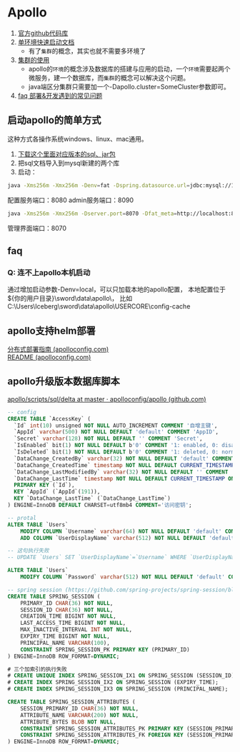 # Apollo

1. [官方github代码库](https://github.com/ctripcorp/apollo)
1. [单环境快速启动文档](https://github.com/ctripcorp/apollo/wiki/Quick-Start)
    - 有了`集群`的概念，其实也就不需要多环境了
1. [集群的使用](https://github.com/ctripcorp/apollo/wiki/Java%E5%AE%A2%E6%88%B7%E7%AB%AF%E4%BD%BF%E7%94%A8%E6%8C%87%E5%8D%97#1242-cluster%E9%9B%86%E7%BE%A4)
    - apollo的`环境`的概念涉及数据库的搭建与应用的启动，一个`环境`需要起两个微服务，建一个数据库，而`集群`的概念可以解决这个问题。
    - java端区分集群只需要加一个-Dapollo.cluster=SomeCluster参数即可。
1. [faq 部署&开发遇到的常见问题](https://github.com/ctripcorp/apollo/wiki/%E9%83%A8%E7%BD%B2&%E5%BC%80%E5%8F%91%E9%81%87%E5%88%B0%E7%9A%84%E5%B8%B8%E8%A7%81%E9%97%AE%E9%A2%98)


## 启动apollo的简单方式

这种方式各操作系统windows、linux、mac通用。

1. [下载这个里面对应版本的sql、jar包](https://github.com/nobodyiam/apollo-build-scripts)
2. 把sql文档导入到mysql新建的两个库
3. 启动：
```bash
java -Xms256m -Xmx256m -Denv=fat -Dspring.datasource.url=jdbc:mysql://192.168.52.11:3306/appollo_config_fat?characterEncoding=utf8 -Dspring.datasource.username=root -Dspring.datasource.password=123456 -jar apollo-all-in-one.jar start --configservice --adminservice
```
配置服务端口：8080
admin服务端口：8090
```bash
java -Xms256m -Xmx256m -Dserver.port=8070 -Dfat_meta=http://localhost:8080 -Dspring.datasource.url=jdbc:mysql://192.168.52.11:3306/appollo_portal?characterEncoding=utf8 -Dspring.datasource.username=root -Dspring.datasource.password=123456 -jar apollo-all-in-one.jar start --portal
```
管理界面端口：8070

## faq

### Q: 连不上apollo本机启动
通过增加启动参数-Denv=local，可以只加载本地的apollo配置，
本地配置位于${你的用户目录}\sword\data\apollo\，
比如C:\Users\Iceberg\sword\data\apollo\USERCORE\config-cache

## apollo支持helm部署
[分布式部署指南 (apolloconfig.com)](https://www.apolloconfig.com/#/zh/deployment/distributed-deployment-guide?id=_24-kubernetes%e9%83%a8%e7%bd%b2)  
[README (apolloconfig.com)](https://charts.apolloconfig.com/)

## apollo升级版本数据库脚本
[apollo/scripts/sql/delta at master · apolloconfig/apollo (github.com)](https://github.com/apolloconfig/apollo/tree/master/scripts/sql/delta)
```sql
-- config
CREATE TABLE `AccessKey` (
  `Id` int(10) unsigned NOT NULL AUTO_INCREMENT COMMENT '自增主键',
  `AppId` varchar(500) NOT NULL DEFAULT 'default' COMMENT 'AppID',
  `Secret` varchar(128) NOT NULL DEFAULT '' COMMENT 'Secret',
  `IsEnabled` bit(1) NOT NULL DEFAULT b'0' COMMENT '1: enabled, 0: disabled',
  `IsDeleted` bit(1) NOT NULL DEFAULT b'0' COMMENT '1: deleted, 0: normal',
  `DataChange_CreatedBy` varchar(32) NOT NULL DEFAULT 'default' COMMENT '创建人邮箱前缀',
  `DataChange_CreatedTime` timestamp NOT NULL DEFAULT CURRENT_TIMESTAMP COMMENT '创建时间',
  `DataChange_LastModifiedBy` varchar(32) NOT NULL DEFAULT '' COMMENT '最后修改人邮箱前缀',
  `DataChange_LastTime` timestamp NOT NULL DEFAULT CURRENT_TIMESTAMP ON UPDATE CURRENT_TIMESTAMP COMMENT '最后修改时间',
  PRIMARY KEY (`Id`),
  KEY `AppId` (`AppId`(191)),
  KEY `DataChange_LastTime` (`DataChange_LastTime`)
) ENGINE=InnoDB DEFAULT CHARSET=utf8mb4 COMMENT='访问密钥';

-- protal
ALTER TABLE `Users`
    MODIFY COLUMN `Username` varchar(64) NOT NULL DEFAULT 'default' COMMENT '用户登录账户',
    ADD COLUMN `UserDisplayName` varchar(512) NOT NULL DEFAULT 'default' COMMENT '用户名称' AFTER `Password`;

-- 这句执行失败
-- UPDATE `Users` SET `UserDisplayName`=`Username` WHERE `UserDisplayName` = 'default';

ALTER TABLE `Users`
    MODIFY COLUMN `Password` varchar(512) NOT NULL DEFAULT 'default' COMMENT '密码';

-- spring session (https://github.com/spring-projects/spring-session/blob/faee8f1bdb8822a5653a81eba838dddf224d92d6/spring-session-jdbc/src/main/resources/org/springframework/session/jdbc/schema-mysql.sql)
CREATE TABLE SPRING_SESSION (
	PRIMARY_ID CHAR(36) NOT NULL,
	SESSION_ID CHAR(36) NOT NULL,
	CREATION_TIME BIGINT NOT NULL,
	LAST_ACCESS_TIME BIGINT NOT NULL,
	MAX_INACTIVE_INTERVAL INT NOT NULL,
	EXPIRY_TIME BIGINT NOT NULL,
	PRINCIPAL_NAME VARCHAR(100),
	CONSTRAINT SPRING_SESSION_PK PRIMARY KEY (PRIMARY_ID)
) ENGINE=InnoDB ROW_FORMAT=DYNAMIC;

# 三个加索引的执行失败
# CREATE UNIQUE INDEX SPRING_SESSION_IX1 ON SPRING_SESSION (SESSION_ID);
# CREATE INDEX SPRING_SESSION_IX2 ON SPRING_SESSION (EXPIRY_TIME);
# CREATE INDEX SPRING_SESSION_IX3 ON SPRING_SESSION (PRINCIPAL_NAME);

CREATE TABLE SPRING_SESSION_ATTRIBUTES (
	SESSION_PRIMARY_ID CHAR(36) NOT NULL,
	ATTRIBUTE_NAME VARCHAR(200) NOT NULL,
	ATTRIBUTE_BYTES BLOB NOT NULL,
	CONSTRAINT SPRING_SESSION_ATTRIBUTES_PK PRIMARY KEY (SESSION_PRIMARY_ID, ATTRIBUTE_NAME),
	CONSTRAINT SPRING_SESSION_ATTRIBUTES_FK FOREIGN KEY (SESSION_PRIMARY_ID) REFERENCES SPRING_SESSION(PRIMARY_ID) ON DELETE CASCADE
) ENGINE=InnoDB ROW_FORMAT=DYNAMIC;
 
```

